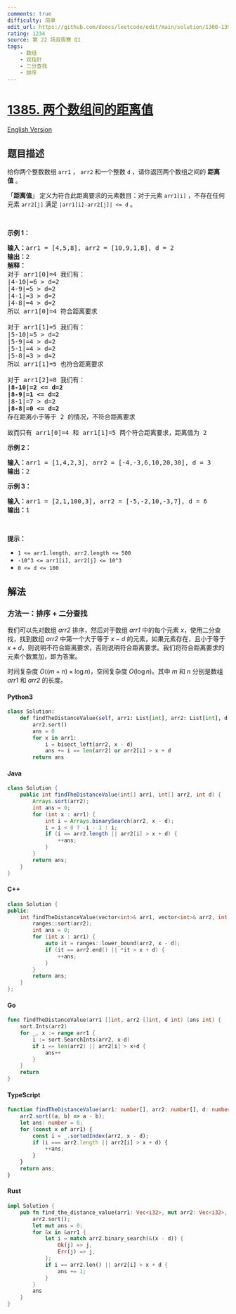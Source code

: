 ```yaml
---
comments: true
difficulty: 简单
edit_url: https://github.com/doocs/leetcode/edit/main/solution/1300-1399/1385.Find%20the%20Distance%20Value%20Between%20Two%20Arrays/README.md
rating: 1234
source: 第 22 场双周赛 Q1
tags:
    - 数组
    - 双指针
    - 二分查找
    - 排序
---
```


<!-- problem:start -->

# [1385. 两个数组间的距离值](https://leetcode.cn/problems/find-the-distance-value-between-two-arrays)

[English Version](/solution/1300-1399/1385.Find%20the%20Distance%20Value%20Between%20Two%20Arrays/README_EN.md)

## 题目描述

<!-- description:start -->

<p>给你两个整数数组&nbsp;<code>arr1</code>&nbsp;，&nbsp;<code>arr2</code>&nbsp;和一个整数&nbsp;<code>d</code>&nbsp;，请你返回两个数组之间的&nbsp;<strong>距离值</strong>&nbsp;。</p>

<p>「<strong>距离值</strong>」<strong>&nbsp;</strong>定义为符合此距离要求的元素数目：对于元素&nbsp;<code>arr1[i]</code>&nbsp;，不存在任何元素&nbsp;<code>arr2[j]</code>&nbsp;满足 <code>|arr1[i]-arr2[j]| &lt;= d</code> 。</p>

<p>&nbsp;</p>

<p><strong>示例 1：</strong></p>

<pre><strong>输入：</strong>arr1 = [4,5,8], arr2 = [10,9,1,8], d = 2
<strong>输出：</strong>2
<strong>解释：</strong>
对于 arr1[0]=4 我们有：
|4-10|=6 &gt; d=2
|4-9|=5 &gt; d=2
|4-1|=3 &gt; d=2
|4-8|=4 &gt; d=2
所以 arr1[0]=4 符合距离要求

对于 arr1[1]=5 我们有：
|5-10|=5 &gt; d=2
|5-9|=4 &gt; d=2
|5-1|=4 &gt; d=2
|5-8|=3 &gt; d=2
所以 arr1[1]=5 也符合距离要求

对于 arr1[2]=8 我们有：
<strong>|8-10|=2 &lt;= d=2</strong>
<strong>|8-9|=1 &lt;= d=2</strong>
|8-1|=7 &gt; d=2
<strong>|8-8|=0 &lt;= d=2</strong>
存在距离小于等于 2 的情况，不符合距离要求

故而只有 arr1[0]=4 和 arr1[1]=5 两个符合距离要求，距离值为 2</pre>

<p><strong>示例 2：</strong></p>

<pre><strong>输入：</strong>arr1 = [1,4,2,3], arr2 = [-4,-3,6,10,20,30], d = 3
<strong>输出：</strong>2
</pre>

<p><strong>示例 3：</strong></p>

<pre><strong>输入：</strong>arr1 = [2,1,100,3], arr2 = [-5,-2,10,-3,7], d = 6
<strong>输出：</strong>1
</pre>

<p>&nbsp;</p>

<p><strong>提示：</strong></p>

<ul>
	<li><code>1 &lt;= arr1.length, arr2.length &lt;= 500</code></li>
	<li><code>-10^3 &lt;= arr1[i], arr2[j] &lt;= 10^3</code></li>
	<li><code>0 &lt;= d &lt;= 100</code></li>
</ul>

<!-- description:end -->

## 解法

<!-- solution:start -->

### 方法一：排序 + 二分查找

我们可以先对数组 $\textit{arr2}$ 排序，然后对于数组 $\textit{arr1}$ 中的每个元素 $x$，使用二分查找，找到数组 $\textit{arr2}$ 中第一个大于等于 $x - d$ 的元素，如果元素存在，且小于等于 $x + d$，则说明不符合距离要求，否则说明符合距离要求。我们将符合距离要求的元素个数累加，即为答案。

时间复杂度 $O((m + n) \times \log n)$，空间复杂度 $O(\log n)$。其中 $m$ 和 $n$ 分别是数组 $\textit{arr1}$ 和 $\textit{arr2}$ 的长度。

<!-- tabs:start -->

#### Python3

```python
class Solution:
    def findTheDistanceValue(self, arr1: List[int], arr2: List[int], d: int) -> int:
        arr2.sort()
        ans = 0
        for x in arr1:
            i = bisect_left(arr2, x - d)
            ans += i == len(arr2) or arr2[i] > x + d
        return ans
```

#### Java

```java
class Solution {
    public int findTheDistanceValue(int[] arr1, int[] arr2, int d) {
        Arrays.sort(arr2);
        int ans = 0;
        for (int x : arr1) {
            int i = Arrays.binarySearch(arr2, x - d);
            i = i < 0 ? -i - 1 : i;
            if (i == arr2.length || arr2[i] > x + d) {
                ++ans;
            }
        }
        return ans;
    }
}
```

#### C++

```cpp
class Solution {
public:
    int findTheDistanceValue(vector<int>& arr1, vector<int>& arr2, int d) {
        ranges::sort(arr2);
        int ans = 0;
        for (int x : arr1) {
            auto it = ranges::lower_bound(arr2, x - d);
            if (it == arr2.end() || *it > x + d) {
                ++ans;
            }
        }
        return ans;
    }
};
```

#### Go

```go
func findTheDistanceValue(arr1 []int, arr2 []int, d int) (ans int) {
	sort.Ints(arr2)
	for _, x := range arr1 {
		i := sort.SearchInts(arr2, x-d)
		if i == len(arr2) || arr2[i] > x+d {
			ans++
		}
	}
	return
}
```

#### TypeScript

```ts
function findTheDistanceValue(arr1: number[], arr2: number[], d: number): number {
    arr2.sort((a, b) => a - b);
    let ans: number = 0;
    for (const x of arr1) {
        const i = _.sortedIndex(arr2, x - d);
        if (i === arr2.length || arr2[i] > x + d) {
            ++ans;
        }
    }
    return ans;
}
```

#### Rust

```rust
impl Solution {
    pub fn find_the_distance_value(arr1: Vec<i32>, mut arr2: Vec<i32>, d: i32) -> i32 {
        arr2.sort();
        let mut ans = 0;
        for &x in &arr1 {
            let i = match arr2.binary_search(&(x - d)) {
                Ok(j) => j,
                Err(j) => j,
            };
            if i == arr2.len() || arr2[i] > x + d {
                ans += 1;
            }
        }
        ans
    }
}
```

<!-- tabs:end -->

<!-- solution:end -->

<!-- problem:end -->
